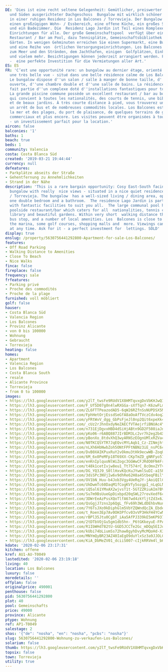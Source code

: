 ```yaml
---
DE: 'Dies ist eine recht seltene Gelegenheit: Gemütlicher, preiswerter - nach Osten
  und Süden ausgerichteter Dachgeschoss  Bungalow mit wirklich schöner Aussicht -
  in einer ruhigen Residenz in Los Balcones / Torrevieja. Der Bungalow verfügt  über
  einen großzügigen Wohn- / Essbereich, eine offene Küche, ein großes Schlafzimmer
  und ein Badezimmer. Die  Residenz Lago Jardin ist Teil eines Komplexes mit fantastischen
  Einrichtungen für alle. Der große Gemeinschaftspool  verfügt über ein ausgezeichnetes
  Restaurant / Bar am Pool, dazu Tennisplätze, Gemeinschaftsbibliothek und  wunderschöne
  Gärten. In wenigen Gehminuten erreichen Sie einen Supermarkt, eine Bushaltestelle
  und eine Reihe von  örtlichen Versorgungseinrichtungen. Los Balcones liegt nahe
  zum Meer und den Stränden, dem Jachthafen, einigen  Golfplätzen, Einkaufszentren
  und vielem mehr. Besichtigungen können jederzeit arrangiert werden. Fragen Sie danach
  -  eine perfekte Investition für die Vermietungen aller Art.'
ES: ES
FR: 'C’est une opportunité rare: un bungalow au dernier étage, orienté est-sud, offrant
  une très belle vue - situé dans une belle résidence calme de Los Balcones / Torrevieja.
  Le bungalow dispose d''un salon / salle à manger de bonne taille, d''une cuisine
  ouverte, d''une chambre double et d''une salle de bains. La résidence Lago Jardin
  fait partie d''un complexe doté d''installations fantastiques pour tous les goûts.
  La grande piscine commune possède un excellent restaurant / bar au bord de la piscine
  qui convient à toutes les nationalités, des courts de tennis, une bibliothèque commune
  et de beaux jardins. À très courte distance à pied, vous trouverez un supermarché,
  un arrêt de bus et de nombreuses commodités locales. Los Balcones est proche de
  la mer et des plages, du port de plaisance, de quelques terrains de golf, de centres
  commerciaux et plus encore. Les visites peuvent être organisées à tout moment. Demandez-le
  - un investissement parfait pour la location.'
aircon: false
balconies: '1'
baths: 1
beach: true
beds: 1
community: Valencia
costa: Costa Blanca Süd
created: '2019-03-21 19:44:44'
currency: null
defeatures:
- Parkplätze abseits der Straße
- Gehentfernung zu Annehmlichkeiten
- Strand in der Nähe
description: 'This is a rare bargain opportunity: Cosy East-South facing top floor
  bungalow with really  nice views - situated in a nice quiet residence in Los Balcones
  / Torrevieja. The bungalow  has a well-sized living / dining area, open kitchen,
  one double bedroom and a bathroom.  The residence Lago Jardin is part of a complex
  with fantastic facilities to suit you all.  The large communal pool has an excellent
  poolside restaurant/bar which caters for all  nationalities, tennis courts, communal
  library and beautiful gardens. Within very short  walking distance there are supermarket,
  bus stop, and a number of local amenities. Los  Balcones is close to sea and beaches,
  the marina, some golf courses, shopping malls and  more. Viewings can be arranged
  at any time. Ask for it - a perfect investment for  lettings. SOLD'
display: true
enslug: /property/5630756441292800-Apartment-for-sale-Los-Balcones/
features:
- Off Road Parking
- Walking Distance to Amenities
- Close To Beach
- Nice Walks
finca: false
fireplace: false
frequency: sale
frfeatures:
- Parking privé
- Proche des commodités
- Proche de la plage
furnished: voll möbliert
golf: false
hauser:
- Costa Blanca Süd
- Valencia Region
- Los Balcones
- Provinz Alicante
- von 0 bis 100000
- Wohnung
- Gebraucht
- Torrevieja
heating: false
homes:
- Apartment
- Valencia Region
- Los Balcones
- Costa Blanca South
- resale
- Alicante Province
- Torrevieja
- from 0 to 100000
images:
- https://lh3.googleusercontent.com/y2lT_twsFe9RUdV1X8HMTqvxgDxVbKHJwQIarunbaVe3iXsI6qmIMNslqP1CP4AQL4QWYknL2L5x05QjfuZ_BA=w640-rj-e30-l100
- https://lh3.googleusercontent.com/F_Uf5D07g0n4lwRXGGa-sXfTqn7-K6zwFLmf9HbTzKbVjCrWpCkGRdBWoxJj_9-KJfLmZTeGLohDb2KSoQCN=w640-rj-e30-l100
- https://lh3.googleusercontent.com/ZL6FTTPeazodAD5-6qW26RZfnSsNUPDSX5MeoLUDz2QvsmLzGpuzVwCahEVBmk69QGU5W1S34ZRdo-yr4GZVUA=w640-rj-e30-l100
- https://lh3.googleusercontent.com/FphHetOrjEssdSeGfA8aOoAfTVczCdv4oq2QK14b5lcf9azelwuOba8ESq00ws32GU-OPCj0rGHaVq0xMjY=w640-rj-e30-l100
- https://lh3.googleusercontent.com/yFRtWvV_dgg_GbPsFjeJl0np2Qit6xpeXk4enoyVaVKVxNbAreXnRooNmwzxtF6nvPHsu0AfnrbD7WXnu_8Q=w640-rj-e30-l100
- https://lh3.googleusercontent.com/_cUz2rJhnOxdyNeZAECfVTAejrfiBNUAc4YDeB2voG7a67S260pk3QQTzR4VMJcQfdFQxTLetvZNU0LGS0Y5=w640-rj-e30-l100
- https://lh3.googleusercontent.com/n731EjDgvxHBD4dSiHjABtn9GD2F508iaJnjiW3E9C7rwjQAvSGDxOt3kcIl3BHf6WE-N_7UD3nz_WyE7vY=w640-rj-e30-l100
- https://lh3.googleusercontent.com/pKo06-r6ABQ887JIrBDM3Lc2vr7h2eg2b4XZi5GRNFUdqGJ9zvJOATLmytvWZnWy6UaSyIZsK7uvxTdQm1uY=w640-rj-e30-l100
- https://lh3.googleusercontent.com/pBonXo_8tdvXhQ3wyARNSzEOgnUMlxRZVac0Dk0NQoljeF_iLljlrFZITo4Wvi1MfKngMhmcqcAiRZP2g0Y=w640-rj-e30-l100
- https://lh3.googleusercontent.com/N0TKCQSYTR7JqEQvcMYLAqb1_Cz-ZINmjhtQgbAkcVwOhhGZUeWjgJGiHx-41kcW5PjIkySt064TKW-tyOOX=w640-rj-e30-l100
- https://lh3.googleusercontent.com/nLXh6HbNwbZoh5ONtFPFtNBNz3iE_nsPC6c4XsIr07I6B6heG5Sw0Y2yXD84JkP5k7R_npYcOYtGzM82qlQ=w640-rj-e30-l100
- https://lh3.googleusercontent.com/DvB0XAIKPuxRuY2vOkmu3tHk9ecwWB-ZoqU49psEx2lwdU7R_fR0Mtfo_wqmaLozN3JaemhFZzjfQZ3T87Ximw=w640-rj-e30-l100
- https://lh3.googleusercontent.com/6M_6x0PeMFp18T69XX-CKpTmZD_gNRFyo579uVhy0-UUUJIdPiuxbW-sxqTJdNT5pTUbj1EzyTzaUu-AGHN0=w640-rj-e30-l100
- https://lh3.googleusercontent.com/enKnIplquoNlWiZogc3GGWwCFJRdO0FN4FrhkG5GhqZeRJ2E9zLqDj91B1ABcHuXewhxz0H3QLIprZKEo-G6=w640-rj-e30-l100
- https://lh3.googleusercontent.com/t48k1cetIvjw8eu1_Tt7574rC_8cOmxZYTvEWEBHtj0eSWKIzHeRF3oQPN4hpkjgVD0Cmr_ki9tJSAiF7y9Ctw=w640-rj-e30-l100
- https://lh3.googleusercontent.com/DG_YQ3J9_S0llHxvKQcKuJYwmlSuDI-a15P2NBQGtwFiQk69GNQdcQ-eBF_sEVA9pishtnQSdXQbZ_OvVzCi=w640-rj-e30-l100
- https://lh3.googleusercontent.com/3dsSPc3NVjIw6v9dhRe62H8a4StbeqFBilYsBwuFetYPF3T9TXQsP6CVOOuei3Qr_yb1j4aYzf9GJo39X1Tj=w640-rj-e30-l100
- https://lh3.googleusercontent.com/OV1bN_Huu-b4Job3Vgy4UeRqJY-jAoiQIlCNrHjj0EXFuO8RiIoNwX2U7wavPyBakQuYH1Ero1kQyEKoNGw=w640-rj-e30-l100
- https://lh3.googleusercontent.com/UkDwmTc60DaqM1fCogKVfy5ozgpI_nLqGLNMfRiR3tjpUiOeNb6M3dNXssJHxfll91e1gqwGsMX1Xn-Q-l8=w640-rj-e30-l100
- https://lh3.googleusercontent.com/iQ5al61YMxAX2wjvsT1t-5GTZZRiuAIm7BVDjLw2QNRkId0Ar1v6EGqH9SlxPDdKVimTklL_E0eBawPrJYri=w640-rj-e30-l100
- https://lh3.googleusercontent.com/Su7m9BsUueGpDixbpd20qSWL27rovXedf6cPaLCTnZmGDDbfdvBnEMuve7_cMmZ4Ki1DzMODJXDmM6T248uv-A=w640-rj-e30-l100
- https://lh3.googleusercontent.com/3DWrEeAzPssXQoTlfA67wd4zkYljtZd3x6JP0_JNLi84uyC_Hjha7thxcSATQZWvDHPB-tlkrc9X5-yA_p0=w640-rj-e30-l100
- https://lh3.googleusercontent.com/QsGgjJ7zns2p6QgL_fFv69h3WLdDEhbvNunbfNR7s_NFE934XaEsih4FxvASN0OPyuq21oaUsQY7Wyzqtg-i=w640-rj-e30-l100
- https://lh3.googleusercontent.com/7Y6TsJXo9kDiphGlm5VbYZQWndQcZA_Ebde-Y1UdOLm2NlzJ6-nLHErnYwYItdp7pzU3FOBXjaiyttRpKH8_=w640-rj-e30-l100
- https://lh3.googleusercontent.com/t_Roen3Ep7Av0OH3Pfcv03vVP3HkFH4YCwM7NlMl7oXy8NXtcm96t1YUXas4UF62zqbTHJOcGrcQgzPmHaQZ=w640-rj-e30-l100
- https://lh3.googleusercontent.com/rBPl35Jtu0CgbT_iAa5AfPJ339kE5mKP937WVljGV4ocXPt8j5N7hU3z7eMw18-LMwqn4I0IoyHCWCU7k8N2lw=w640-rj-e30-l100
- https://lh3.googleusercontent.com/2tDTbVOjGu5gm1db5hn-_P6tGKkeyuE-FPA6RuCuFhEXLUNPBrKuL_QZ9BVjZ96baKGgeZVljUqkPk6R-NdgmQ=w640-rj-e30-l100
- https://lh3.googleusercontent.com/R1IbWHd782tU-GGD5JCCTe2Gc_mDQq5EIJu7DmchQ4dgzyQVLnWA2mH9BGVodosO2xgouZgIU7SfeAs_gms=w640-rj-e30-l100
- https://lh3.googleusercontent.com/kUbi74bLiumSs72haw8gyhDvyMcMQoHd-X3YJXhSDPcJw00ahIQcLm-MM3NBlDTLTnGYkzEb5szOqnCNIjuA=w640-rj-e30-l100
- https://lh3.googleusercontent.com/MNYmQyBR23AZ40IaEgO9duYlxSz3a9JJOLGaX6cyyXdU5w544p6rw_-k50dB-Isl-gzO_ZmTn5Qw2GR2lxOnHQ=w640-rj-e30-l100
- https://lh3.googleusercontent.com/KiA_DbMeZV01_dciiS007-cIjkRRVm4l_bHJeamnHYNqqyVp9KsEI7QRfp7msRs9gKF_rY0RDv7iTHj7XIt_fA=w640-rj-e30-l100
kdate: '2020-02-06 23:17:31'
kitchen: offene
kref: AU1-AU-T0049
lastedited: '2020-02-06 23:19:18'
living: 40
location: Los Balcones
luxury: false
moredetails: ''
offplan: false
originalprice: 490001
penthouse: false
pid: 5630756441292800
plot: 40
pool: Gemeinschafts
price: 49000
province: Alicante
ptype: Wohnung
ref: AP1-T0049
salestage: 2
shas: '{"de": "nosha", "en": "nosha", "pcbs": "nosha"}'
slug: 5630756441292800-Wohnung-zu-verkaufen-Los-Balcones/
solarium: false
thumb: https://lh3.googleusercontent.com/y2lT_twsFe9RUdV1X8HMTqvxgDxVbKHJwQIarunbaVe3iXsI6qmIMNslqP1CP4AQL4QWYknL2L5x05QjfuZ_BA=w400-h240-n-rj-e30-l100
topsix: false
town: Torrevieja
utility: true
---
```

